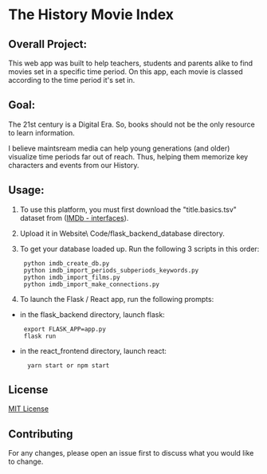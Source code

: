 # The History Movie Index

## Overall Project:

This web app was built to help teachers, students and parents alike to find movies set in a specific time period. On this app, each movie is classed according to the time period it's set in.

## Goal:

The 21st century is a Digital Era. So, books should not be the only resource to learn information. 

I believe maintsream media can help young generations (and older) visualize time periods far out of reach. Thus, helping them memorize key characters and events from our History. 

## Usage:

1. To use this platform, you must first download the "title.basics.tsv" dataset from ([IMDb - interfaces](https://www.imdb.com/interfaces/)). 

2. Upload it in Website\ Code/flask_backend_database directory.

3. To get your database loaded up. Run the following 3 scripts in this order:

        python imdb_create_db.py
        python imdb_import_periods_subperiods_keywords.py
        python imdb_import_films.py
        python imdb_import_make_connections.py

4. To launch the Flask / React app, run the following prompts:
        
-  in the flask_backend directory, launch flask:

        export FLASK_APP=app.py
        flask run

- in the react_frontend directory, launch react:

        yarn start or npm start

## License

[MIT License](https://github.com/camillesanchez/history-movie-index2/blob/master/LICENSE)

## Contributing

For any changes, please open an issue first to discuss what you would like to change. 